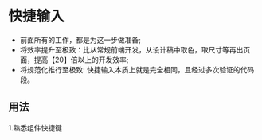 # 快捷输入

+ 前面所有的工作，都是为这一步做准备;
+ 将效率提升至极致：比从常规前端开发，从设计稿中取色，取尺寸等再出页面，提高【20】倍以上的开发效率;
+ 将规范化推行至极致: 快捷输入本质上就是完全相同，且经过多次验证的代码段。

## 用法
1.熟悉组件快捷键



